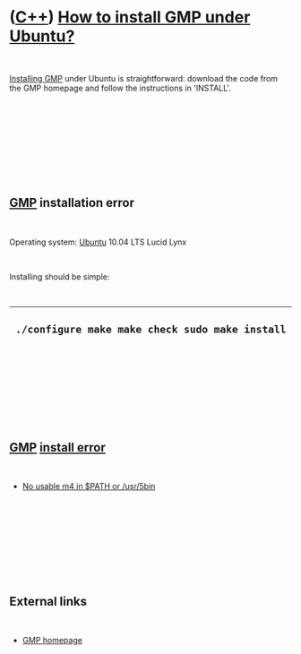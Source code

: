 



 

 

 

 

 

([C++](Cpp.htm)) [How to install GMP under Ubuntu?](CppGmpInstallUbuntu.htm)
============================================================================

 

[Installing GMP](CppGmpInstall.htm) under Ubuntu is straightforward:
download the code from the GMP homepage and follow the instructions in
'INSTALL'.

 

 

 

 

 

[GMP](CppGmp.htm) installation error
------------------------------------

 

Operating system: [Ubuntu](http://www.ubuntu.com) 10.04 LTS Lucid Lynx

 

Installing should be simple:

 

  --------------------------------------------------
  ` ./configure make make check sudo make install`
  --------------------------------------------------

 

 

 

 

 

[GMP](CppGmp.htm) [install error](CppInstallError.htm)
------------------------------------------------------

 

-   [No usable m4 in \$PATH or
    /usr/5bin](CppInstallErrorGmpNoUsableM4InPathOrUsr5bin.htm)

 

 

 

 

 

External links
--------------

 

-   [GMP homepage](http://www.gmplib.org)

 

 

 

 

 





 



